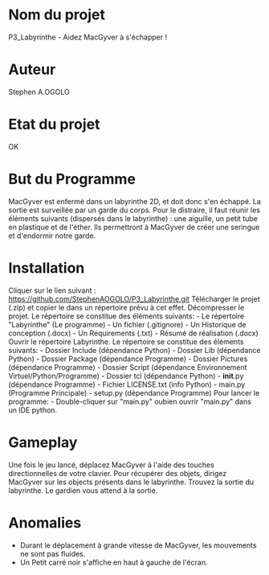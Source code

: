 # Nom du projet
P3_Labyrinthe - Aidez MacGyver à s'échapper !

# Auteur
Stephen A.OGOLO

# Etat du projet
OK

# But du Programme
MacGyver est enfermé dans un labyrinthe 2D, et doit donc s'en échappé. 
La sortie est surveillée par un garde du corps.
Pour le distraire, il faut réunir les éléments suivants (dispersés dans le labyrinthe) :
une aiguille, un petit tube en plastique et de l'éther. 
Ils permettront à MacGyver de créer une seringue et d'endormir notre garde.

# Installation
Cliquer sur le lien suivant : https://github.com/StephenAOGOLO/P3_Labyrinthe.git
Télécharger le projet (.zip) et copier le dans un répertoire prévu à cet effet.
Décompresser le projet. Le répertoire se constitue des éléments suivants:
          - Le répertoire "Labyrinthe" (Le programme)
          - Un fichier (.gitignore)
          - Un Historique de conception (.docx)
          - Un Requirements (.txt)
          - Résumé de réalisation (.docx)
Ouvrir le répertoire Labyrinthe. Le répertoire se constitue des éléments suivants:
          - Dossier Include (dépendance Python)
          - Dossier Lib (dépendance Python)
          - Dossier Package (dépendance Programme)
          - Dossier Pictures (dépendance Programme)
          - Dossier Script (dépendance Environnement Virtuel/Python/Programme)
          - Dossier tcl (dépendance Python)
          - __init__.py (dépendance Programme)
          - Fichier LICENSE.txt (info Python)
          - main.py (Programme Principale)
          - setup.py (dépendance Programme)
Pour lancer le programme:
          - Double-cliquer sur "main.py" oubien ouvrir "main.py" dans un IDE python.

# Gameplay
Une fois le jeu lancé, déplacez MacGyver à l'aide des touches directionnelles de votre clavier.
Pour récupérer des objets, dirigez MacGyver sur les objects présents dans le labyrinthe.
Trouvez la sortie du labyrinthe. Le gardien vous attend à la sortie.

# Anomalies
- Durant le déplacement à grande vitesse de MacGyver, les mouvements ne sont pas fluides.
- Un Petit carré noir s'affiche en haut à gauche de l'écran.


